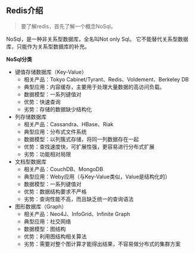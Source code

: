 Redis介绍
--------------------------------------------------

> 要了解redis，首先了解一个概念NoSql。

NoSql，是一种非关系型数据库，全名叫Not only Sql。
它不能替代关系型数据库，只能作为关系型数据库的补充。

**NoSql分类**
- 键值存储数据库（Key-Value）
  + 相关产品：Tokyo Cabinet/Tyrant、Redis、Voldement、Berkeley DB
  + 典型应用：内容缓存，主要用于处理大量数据的高访问负载。
  + 数据模型：一系列键值对
  + 优势：快速查询
  + 劣势：存储的数据缺少结构化
- 列存储数据库
  + 相关产品：Cassandra、HBase、Riak
  + 典型应用：分布式文件系统
  + 数据模型：以列簇式存储，将同一列数据存在一起
  + 优势：查找速度快，可扩展性强，更容易进行分布式扩展
  + 劣势：功能相对局限
- 文档型数据库
  + 相关产品：CouchDB、MongoDB
  + 典型应用：Weby应用（与Key-Value类似，Value是结构化的）
  + 数据模型：一系列键值对
  + 优势：数据结构要求不严格
  + 劣势：查询性能不高，而且缺乏统一的查询语法
- 图形数据库（Graph）
  + 相关产品：Neo4J、InfoGrid、Infinite Graph
  + 典型应用：社交网络
  + 数据模型：图结构
  + 优势：利用图结构相关算法
  + 劣势：需要对整个图计算才能得出结果，不容易做分布式的集群方案
  

